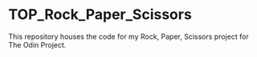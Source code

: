 # TOP_Rock_Paper_Scissors
This repository houses the code for my Rock, Paper, Scissors project for The Odin Project.
